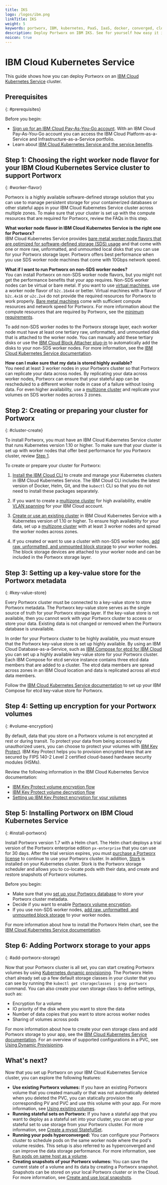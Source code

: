 ```yaml
---
title: IKS
logo: /logos/ibm.png
linkTitle: IKS
weight: 5
keywords: portworx, IBM, kubernetes, PaaS, IaaS, docker, converged, cloud
description: Deploy Portworx on IBM IKS. See for yourself how easy it is!
noicon: true
---
```


# IBM Cloud Kubernetes Service

This guide shows how you can deploy Portworx on an [IBM Cloud Kubernetes Service](https://www.ibm.com/cloud/container-service) cluster.

## Prerequisites
{: #prerequisites}

Before you begin:

- [Sign up for an IBM Cloud Pay-As-You-Go account](https://cloud.ibm.com/registration). With an IBM Cloud Pay-As-You-Go account you can access the IBM Cloud Platform-as-a-Service and Infrastructure-as-a-Service portfolio.
- Learn about [IBM Cloud Kubernetes Service and the service benefits](https://cloud.ibm.com/docs/containers/cs_why.html#cs_ov).

## Step 1: Choosing the right worker node flavor for your IBM Cloud Kubernetes Service cluster to support Portworx
{: #worker-flavor}

Portworx is a highly available software-defined storage solution that you can use to manage persistent storage for your containerized databases or other stateful apps in your IBM Cloud Kubernetes Service cluster across multiple zones. To make sure that your cluster is set up with the compute resources that are required for Portworx, review the FAQs in this step.

**What worker node flavor in IBM Cloud Kubernetes Service is the right one for Portworx?** </br> 
IBM Cloud Kubernetes Service provides [bare metal worker node flavors that are optimized for software-defined storage (SDS) usage](https://cloud.ibm.com/docs/containers/cs_clusters_planning.html#sds) and that come with one or more raw, unformatted, and unmounted local disks that you can use for your Portworx storage layer. Portworx offers best performance when you use SDS worker node machines that come with 10Gbps network speed.

**What if I want to run Portworx on non-SDS worker nodes?** </br>
You can install Portworx on non-SDS worker node flavors, but you might not get the performance benefits that your app requires. Non-SDS worker nodes can be virtual or bare metal. If you want to use [virtual machines](https://cloud.ibm.com/docs/containers/cs_clusters_planning.html#vm), use a worker node flavor of `b2c.16x64` or better. Virtual machines with a flavor of `b2c.4x16` or `u2c.2x4` do not provide the required resources for Portworx to work properly. [Bare metal machines](https://cloud.ibm.com/docs/containers/cs_clusters_planning.html#bm) come with sufficient compute resources and network speed for Portworx. For more information about the compute resources that are required by Portworx, see the [minimum requirements](https://docs.portworx.com/#minimum-requirements).

To add non-SDS worker nodes to the Portworx storage layer, each worker node must have at least one tertiary raw, unformatted, and unmounted disk that is attached to the worker node. You can manually add these tertiary disks or use the [IBM Cloud Block Attacher plug-in](https://cloud.ibm.com/docs/containers/cs_storage_utilities.html#block_storage_attacher) to automatically add the disks to your non-SDS worker nodes. For more information, see the [IBM Cloud Kubernetes Service documentation](https://cloud.ibm.com/docs/containers/cs_storage_portworx.html#create_block_storage).

**How can I make sure that my data is stored highly available?** </br>
You need at least 3 worker nodes in your Portworx cluster so that Portworx can replicate your data across nodes. By replicating your data across worker nodes, Portworx can ensure that your stateful app can be rescheduled to a different worker node in case of a failure without losing data. For even higher availability, use a [multizone cluster](https://cloud.ibm.com/docs/containers/cs_clusters_planning.html#multizone) and replicate your volumes on SDS worker nodes across 3 zones.

## Step 2: Creating or preparing your cluster for Portworx
{: #cluster-create}

To install Portworx, you must have an IBM Cloud Kubernetes Service cluster that runs Kubernetes version 1.10 or higher. To make sure that your cluster is set up with worker nodes that offer best performance for you Portworx cluster, review [Step 1](#worker-flavor).

To create or prepare your cluster for Portworx:

1. [Install the IBM Cloud CLI](https://cloud.ibm.com/docs/cli/index.html#overview) to create and manage your Kubernetes clusters in IBM Cloud Kubernetes Service. The IBM Cloud CLI includes the latest version of Docker, Helm, Git, and the `kubectl` CLI so that you do not need to install these packages separately.

2. If you want to create a [multizone cluster](https://cloud.ibm.com/docs/containers/cs_clusters_planning.html#multizone) for high availability, enable [VLAN spanning](https://cloud.ibm.com/docs/infrastructure/vlans/vlan-spanning.html#vlan-spanning) for your IBM Cloud account.

3. [Create or use an existing cluster](https://cloud.ibm.com/docs/containers/cs_clusters.html#clusters_ui) in IBM Cloud Kubernetes Service with a Kubernetes version of 1.10 or higher. To ensure high availability for your data, set up a [multizone cluster](https://cloud.ibm.com/docs/containers/cs_clusters_planning.html#multizone) with at least 3 worker nodes and spread the worker nodes across zones.

4. If you created or want to use a cluster with non-SDS worker nodes, [add raw, unformatted, and unmounted block storage](https://cloud.ibm.com/docs/containers/cs_storage_portworx.html#create_block_storage) to your worker nodes. The block storage devices are attached to your worker node and can be included in the Portworx storage layer.

## Step 3: Setting up a key-value store for the Portworx metadata
{: #key-value-store}

Every Portworx cluster must be connected to a key-value store to store Portworx metadata. The Portworx key-value store serves as the single source of truth for your Portworx storage layer. If the key-value store is not available, then you cannot work with your Portworx cluster to access or store your data. Existing data is not changed or removed when the Portworx database is unavailable.

In order for your Portworx cluster to be highly available, you must ensure that the Portworx key-value store is set up highly available. By using an IBM Cloud Database-as-a-Service, such as [IBM Compose for etcd for IBM Cloud](https://cloud.ibm.com/docs/services/ComposeForEtcd/getting_started.html#getting-started-tutorial) you can set up a highly available key-value store for your Portworx cluster. Each IBM Compose for etcd service instance contains three etcd data members that are added to a cluster. The etcd data members are spread across zones in an IBM Cloud location and data is replicated across all etcd data members.

Follow the [IBM Cloud Kubernetes Service documentation](https://cloud.ibm.com/docs/containers/cs_storage_portworx.html#portworx_database) to set up your IBM Compose for etcd key-value store for Portworx.

## Step 4: Setting up encryption for your Portworx volumes
{: #volume-encryption}

By default, data that you store on a Portworx volume is not encrypted at rest or during transit. To protect your data from being accessed by unauthorized users, you can choose to protect your volumes with [IBM Key Protect](https://console.bluemix.net/docs/services/key-protect/about.html#about). IBM Key Protect helps you to provision encrypted keys that are secured by FIPS 140-2 Level 2 certified cloud-based hardware security modules (HSMs).

Review the following information in the IBM Cloud Kubernetes Service documentation:

- [IBM Key Protect volume encryption flow](https://cloud.ibm.com/docs/containers/cs_storage_portworx.html#encryption)
- [IBM Key Protect volume decryption flow](https://cloud.ibm.com/docs/containers/cs_storage_portworx.html#decryption)
- [Setting up IBM Key Protect encryption for your volumes](https://cloud.ibm.com/docs/containers/cs_storage_portworx.html#setup_encryption)

## Step 5: Installing Portworx on IBM Cloud Kubernetes Service
{: #install-portworx}

Install Portworx version 1.7 with a Helm chart. The Helm chart deploys a trial version of the Portworx enterprise edition `px-enterprise` that you can use for 30 days. After the trial version expires, you must [purchase a Portworx license](https://docs.portworx.com/reference/release-notes/px-licensing/) to continue to use your Portworx cluster. In addition, [Stork](https://docs.portworx.com/portworx-install-with-kubernetes/) is installed on your Kubernetes cluster. Stork is the Portworx storage scheduler and allows you to co-locate pods with their data, and create and restore snapshots of Portworx volumes.

Before you begin:

- Make sure that you [set up your Portworx database](#key-value-store) to store your Portworx cluster metadata.
- Decide if you want to enable [Portworx volume encryption](#volume-encryption).
- If you use non-SDS worker nodes, [add raw, unformatted, and unmounted block storage](https://cloud.ibm.com/docs/containers/cs_storage_portworx.html#create_block_storage) to your worker nodes.

For more information about how to install the Portworx Helm chart, see the [IBM Cloud Kubernetes Service documentation](https://cloud.ibm.com/docs/containers/cs_storage_portworx.html#install_portworx).

## Step 6: Adding Portworx storage to your apps
{: #add-portworx-storage}

Now that your Portworx cluster is all set, you can start creating Portworx volumes by using [Kubernetes dynamic provisioning](https://kubernetes.io/docs/concepts/storage/dynamic-provisioning/). The Portworx Helm chart already set up a few default storage classes in your cluster that you can see by running the `kubectl get storageclasses | grep portworx` command. You can also create your own storage class to define settings, such as:

- Encryption for a volume
- IO priority of the disk where you want to store the data
- Number of data copies that you want to store across worker nodes
- Sharing of volumes across pods

For more information about how to create your own storage class and add Portworx storage to your app, see the [IBM Cloud Kubernetes Service documentation](https://cloud.ibm.com/docs/containers/cs_storage_portworx.html#add_portworx_storage). For an overview of supported configurations in a PVC, see [Using Dynamic Provisioning](https://docs.portworx.com/portworx-install-with-kubernetes/#using-dynamic-provisioning).

## What's next?
Now that you set up Portworx on your IBM Cloud Kubernetes Service cluster, you can explore the following features:

- **Use existing Portworx volumes:** If you have an existing Portworx volume that you created manually or that was not automatically deleted when you deleted the PVC, you can statically provision the corresponding PV and PVC and use this volume with your app. For more information, see [Using existing volumes](https://docs.portworx.com/portworx-install-with-kubernetes/#using-the-portworx-volume).
- **Running stateful sets on Portworx:** If you have a stateful app that you want to deploy as a stateful set into your cluster, you can set up your stateful set to use storage from your Portworx cluster. For more information, see [Create a mysql StatefulSet](https://docs.portworx.com/portworx-install-with-kubernetes/#create-a-mysql-statefulset).
- **Running your pods hyperconverged:** You can configure your Portworx cluster to schedule pods on the same worker node where the pod's volume resides. This setup is also referred to as hyperconverged and can improve the data storage performance. For more information, see [Run pods on same host as a volume](https://docs.portworx.com/portworx-install-with-kubernetes/).
- **Creating snapshots of your Portworx volumes:** You can save the current state of a volume and its data by creating a Portworx snapshot. Snapshots can be stored on your local Portworx cluster or in the Cloud. For more information, see [Create and use local snapshots](https://docs.portworx.com/portworx-install-with-kubernetes/).

